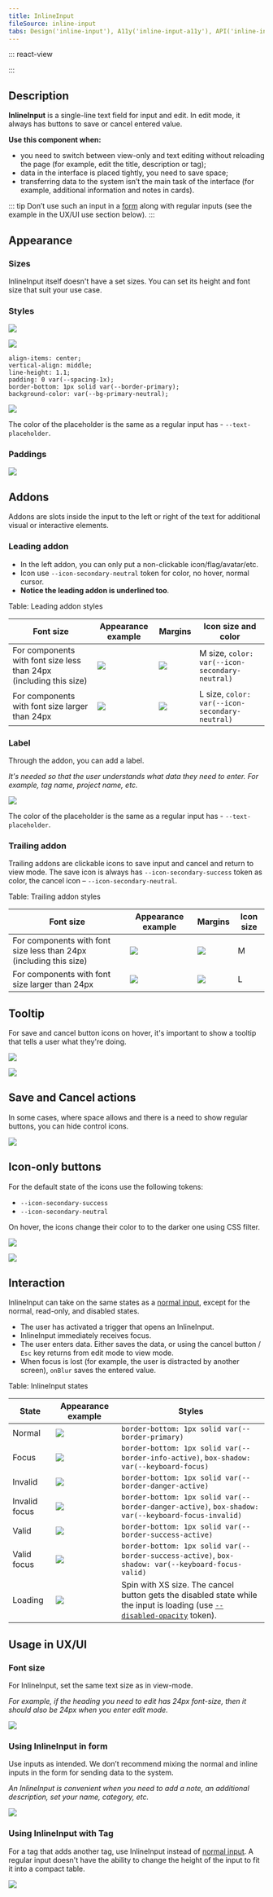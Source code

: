 ```yaml
---
title: InlineInput
fileSource: inline-input
tabs: Design('inline-input'), A11y('inline-input-a11y'), API('inline-input-api'), Example('inline-input-code'), Changelog('inline-input-changelog')
---
```


::: react-view

<script lang="tsx">
import React from 'react';
import InlineInput from '@semcore/ui/inline-input';
import PlaygroundGeneration from '@components/PlaygroundGeneration';

const STATES = ['normal', 'invalid', 'valid'];

const Preview = (preview) => {
  const { bool, select, radio } = preview('Input');

  const state = select({
    key: 'state',
    defaultValue: 'normal',
    label: 'State',
    options: STATES.map((value) => ({
      name: value,
      value,
    })),
  });

  const disabled = bool({
    key: 'disabled',
    defaultValue: false,
    label: 'Disabled',
  });

  return (
    <InlineInput state={state} disabled={disabled}>
      <InlineInput.Value placeholder='Placeholder' aria-label='Inline input example' />
      <InlineInput.ConfirmControl />
      <InlineInput.CancelControl />
    </InlineInput>
  );
};

const App = PlaygroundGeneration(Preview);
</script>

:::

## Description

**InlineInput** is a single-line text field for input and edit. In edit mode, it always has buttons to save or cancel entered value.

**Use this component when:**

- you need to switch between view-only and text editing without reloading the page (for example, edit the title, description or tag);
- data in the interface is placed tightly, you need to save space;
- transferring data to the system isn’t the main task of the interface (for example, additional information and notes in cards).

::: tip
Don’t use such an input in a [form](/patterns/form/form) along with regular inputs (see the example in the UX/UI use section below).
:::

## Appearance

### Sizes

InlineInput itself doesn't have a set sizes. You can set its height and font size that suit your use case.

### Styles

![](static/normal.png)

![](static/focus.png)

```
align-items: center;
vertical-align: middle;
line-height: 1.1;
padding: 0 var(--spacing-1x);
border-bottom: 1px solid var(--border-primary);
background-color: var(--bg-primary-neutral);
```

![](static/normal-placeholder.png)

The color of the placeholder is the same as a regular input has - `--text-placeholder`.

### Paddings

![](static/paddings.png)

## Addons

Addons are slots inside the input to the left or right of the text for additional visual or interactive elements.

### Leading addon

- In the left addon, you can only put a non-clickable icon/flag/avatar/etc.
- Icon use `--icon-secondary-neutral` token for color, no hover, normal cursor.
- **Notice the leading addon is underlined too**.

Table: Leading addon styles

| Font size                                                          | Appearance example                  | Margins                                   | Icon size and color                            |
| ------------------------------------------------------------------ | ----------------------------------- | ----------------------------------------- | ---------------------------------------------- |
| For components with font size less than 24px (including this size) | ![](static/leading-addon-focus.png) | ![](static/leading-addon-margins.png)     | M size, `color: var(--icon-secondary-neutral)` |
| For components with font size larger than 24px                     | ![](static/leading-addon-big.png)   | ![](static/leading-addon-big-margins.png) | L size, `color: var(--icon-secondary-neutral)` |

### Label

Through the addon, you can add a label.

_It's needed so that the user understands what data they need to enter. For example, tag name, project name, etc._

![](static/permanent-placeholder.png)

The color of the placeholder is the same as a regular input has - `--text-placeholder`.

### Trailing addon

Trailing addons are clickable icons to save input and cancel and return to view mode.
The save icon is always has `--icon-secondary-success` token as color, the cancel icon – `--icon-secondary-neutral`.

Table: Trailing addon styles

| Font size                                                          | Appearance example                         | Margins                    | Icon size |
| ------------------------------------------------------------------ | ------------------------------------------ | -------------------------- | --------- |
| For components with font size less than 24px (including this size) | ![](static/trailing-addon-margins.png)     | ![](static/small-text.png) | M         |
| For components with font size larger than 24px                     | ![](static/trailing-addon-big-margins.png) | ![](static/big-text.png)   | L         |

## Tooltip

For save and cancel button icons on hover, it's important to show a tooltip that tells a user what they're doing.

![](static/tooltip2.png)

![](static/tooltip1.png)

## Save and Cancel actions

In some cases, where space allows and there is a need to show regular buttons, you can hide control icons.

![](static/buttons.png)

## Icon-only buttons

For the default state of the icons use the following tokens:

- `--icon-secondary-success`
- `--icon-secondary-neutral`

On hover, the icons change their color to to the darker one using CSS filter.

![](static/tooltip2.png)

![](static/tooltip1.png)

## Interaction

InlineInput can take on the same states as a [normal input](/components/input/input), except for the normal, read-only, and disabled states.

- The user has activated a trigger that opens an InlineInput.
- InlineInput immediately receives focus.
- The user enters data. Either saves the data, or using the cancel button / `Esc` key returns from edit mode to view mode.
- When focus is lost (for example, the user is distracted by another screen), `onBlur` saves the entered value.

Table: InlineInput states

| State         | Appearance example            | Styles                                                                                                                                                          |
| ------------- | ----------------------------- | --------------------------------------------------------------------------------------------------------------------------------------------------------------- |
| Normal        | ![](static/normal.png)        | `border-bottom: 1px solid var(--border-primary)`                                                                                                                |
| Focus         | ![](static/focus.png)         | `border-bottom: 1px solid var(--border-info-active)`, `box-shadow: var(--keyboard-focus)`                                                                       |
| Invalid       | ![](static/invalid.png)       | `border-bottom: 1px solid var(--border-danger-active)`                                                                                                          |
| Invalid focus | ![](static/invalid-focus.png) | `border-bottom: 1px solid var(--border-danger-active)`, `box-shadow: var(--keyboard-focus-invalid)`                                                             |
| Valid         | ![](static/valid.png)         | `border-bottom: 1px solid var(--border-success-active)`                                                                                                         |
| Valid focus   | ![](static/valid-focus.png)   | `border-bottom: 1px solid var(--border-success-active)`, `box-shadow: var(--keyboard-focus-valid)`                                                              |
| Loading       | ![](static/loading.png)       | Spin with XS size. The cancel button gets the disabled state while the input is loading (use [`--disabled-opacity`](/style/design-tokens/design-tokens) token). |

## Usage in UX/UI

### Font size

For InlineInput, set the same text size as in view-mode.

_For example, if the heading you need to edit has 24px font-size, then it should also be 24px when you enter edit mode._

![](static/inline-size-yes-no.png)

### Using InlineInput in form

Use inputs as intended. We don’t recommend mixing the normal and inline inputs in the form for sending data to the system.

_An InlineInput is convenient when you need to add a note, an additional description, set your name, category, etc._

![](static/inline-yes-no.png)

### Using InlineInput with Tag

For a tag that adds another tag, use InlineInput instead of [normal input](/components/input/input). A regular input doesn't have the ability to change the height of the input to fit it into a compact table.

![](static/inline-tag-yes-no.png)
